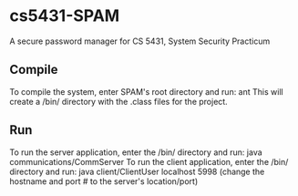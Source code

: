 # cs5431-SPAM
A secure password manager for CS 5431, System Security Practicum

## Compile
To compile the system, enter SPAM's root directory and run:
    ant
This will create a /bin/ directory with the .class files for the
project.

## Run
To run the server application, enter the /bin/ directory and run:
    java communications/CommServer
To run the client application, enter the /bin/ directory and run:
    java client/ClientUser localhost 5998
(change the hostname and port # to the server's location/port)
